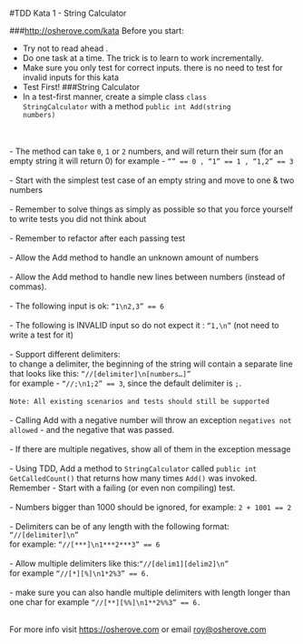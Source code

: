 #TDD Kata 1 - String Calculator

###http://osherove.com/kata
Before you start:
- Try not to read ahead .
- Do one task at a time. The trick is to learn to work incrementally.
- Make sure you only test for correct inputs. there is no need to test for invalid inputs for
this kata
- Test First!
###String Calculator
- In a test-first manner, create a simple class <code>class StringCalculator</code> with a method <code>public int Add(string numbers)</code>
<br>
<br>
- The method can take <code>0</code>, <code>1</code> or <code>2</code> numbers, and will return their sum (for an empty string it will return 0) 
  for example - <code>“” == 0 , “1” == 1 , “1,2” == 3</code>
  <br>
  <br>
- Start with the simplest test case of an empty string and move to one & two numbers
  <br>
  <br>
- Remember to solve things as simply as possible so that you force yourself to write tests you did not think about
  <br>
  <br>
- Remember to refactor after each passing test
  <br>
  <br>
- Allow the Add method to handle an unknown amount of numbers
  <br>
  <br>
- Allow the Add method to handle new lines between numbers (instead of commas).
  <br>
  <br>
- The following input is ok: <code>“1\n2,3” == 6</code>
  <br>
  <br>
- The following is INVALID input so do not expect it : <code>“1,\n”</code> (not need to write a test for it)
  <br>
  <br>
- Support different delimiters:<br>
   to change a delimiter, the beginning of the string will contain a separate line that looks like this:
  <code>“//[delimiter]\n[numbers…]”</code><br>
   for example - <code>“//;\n1;2” == 3</code>, since the default delimiter is <code>;</code>.<br>
  <br>
  <code>Note: All existing scenarios and tests should still be supported</code>
  <br>
  <br>
- Calling Add with a negative number will throw an exception <code>negatives not allowed</code> - and the negative that was passed.
  <br>
  <br>
- If there are multiple negatives, show all of them in the exception message
  <br>
  <br>
- Using TDD, Add a method to <code>StringCalculator</code> called <code>public int GetCalledCount()</code> that returns how many times 
  <code>Add()</code> was invoked.<br>
  Remember - Start with a failing (or even non compiling) test.
  <br>
  <br>
- Numbers bigger than 1000 should be ignored, for example:
   <code>2 + 1001 == 2</code>
  <br>
  <br>
- Delimiters can be of any length with the following format: <code>“//[delimiter]\n”</code><br>
  for example: <code>“//[***]\n1***2***3” == 6</code>
  <br>
  <br>
- Allow multiple delimiters like this:<code>“//[delim1][delim2]\n”</code><br>
  for example <code>“//[*][%]\n1*2%3” == 6.</code>
  <br>
  <br>
- make sure you can also handle multiple delimiters with length longer than one char 
  for example <code>“//[**][%%]\n1**2%%3” == 6.</code>
  <br>
  <br>
    
For more info visit https://osherove.com or email roy@osherove.com 